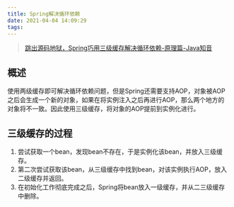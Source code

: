 ```yaml
---
title: Spring解决循环依赖
date: 2021-04-04 14:09:29
tags:
---
```

> [跳出源码地狱，Spring巧用三级缓存解决循环依赖-原理篇-Java知音](https://www.javazhiyin.com/70070.html)

## 概述

使用两级缓存即可解决循环依赖问题，但是Spring还需要支持AOP，对象被AOP之后会生成一个新的对象，如果在将实例注入之后再进行AOP，那么两个地方的对象将不一致。因此使用三级缓存，将对象的AOP提前到实例化进行。

## 三级缓存的过程

1. 尝试获取一个bean，发现bean不存在，于是实例化该bean，并放入三级缓存。
2. 第二次尝试获取该bean，从三级缓存中找到bean，对该实例执行AOP，放入二级缓存并返回。
3. 在初始化工作彻底完成之后，Spring将bean放入一级缓存，并从二三级缓存中删除。